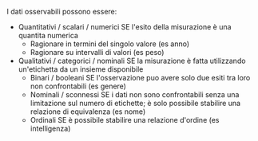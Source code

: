I dati osservabili possono essere:
- Quantitativi / scalari / numerici SE l'esito della misurazione è una quantita numerica
	- Ragionare in termini del singolo valore (es anno)
	- Ragionare su intervalli di valori (es peso)
- Qualitativi / categorici / nominali SE la misurazione è fatta utilizzando un'etichetta da un insieme disponibile
	- Binari / booleani SE l'osservazione puo avere solo due esiti tra loro non confrontabili (es genere)
	- Nominali / sconnessi SE i dati non sono confrontabili senza una limitazione sul numero di etichette; è solo possibile stabilire una relazione di equivalenza (es nome)
	- Ordinali SE è possibile stabilire una relazione d'ordine (es intelligenza)
